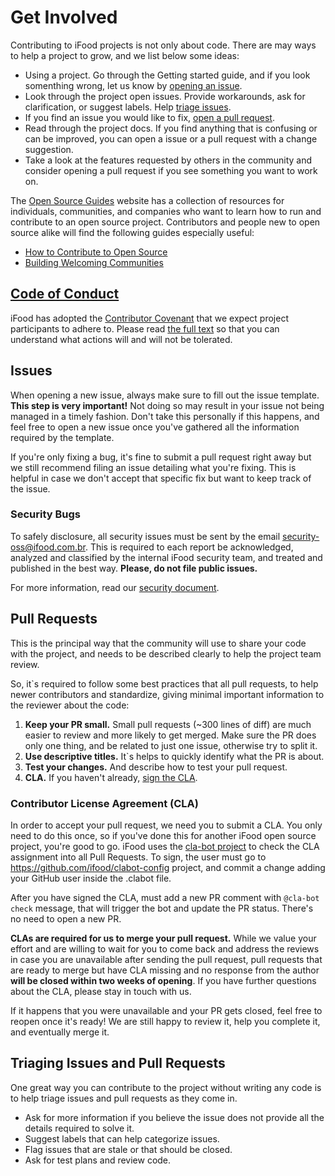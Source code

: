 # Get Involved

Contributing to iFood projects is not only about code. There are may ways to help a project to grow, and we list below some ideas:

- Using a project. Go through the Getting started guide, and if you look somenthing wrong, let us know by [opening an issue](#reporting-new-issues).
- Look through the project open issues. Provide workarounds, ask for clarification, or suggest labels. Help [triage issues](#triaging-issues-and-pull-requests).
- If you find an issue you would like to fix, [open a pull request](#your-first-pull-request).
- Read through the project docs. If you find anything that is confusing or can be improved, you can open a issue or a pull request with a change suggestion.
- Take a look at the features requested by others in the community and consider opening a pull request if you see something you want to work on.

The [Open Source Guides](https://opensource.guide/) website has a collection of resources for individuals, communities, and companies who want to learn how to run and contribute to an open source project. Contributors and people new to open source alike will find the following guides especially useful:

- [How to Contribute to Open Source](https://opensource.guide/how-to-contribute/)
- [Building Welcoming Communities](https://opensource.guide/building-community/)

## [Code of Conduct](https://github.com/ifood/.github/blob/main/CODE_OF_CONDUCT.md)

iFood has adopted the [Contributor Covenant](https://www.contributor-covenant.org/) that we expect project participants to adhere to. Please read [the full text](https://github.com/ifood/.github/blob/main/CODE_OF_CONDUCT.md) so that you can understand what actions will and will not be tolerated.


## Issues

When opening a new issue, always make sure to fill out the issue template. **This step is very important!** Not doing so may result in your issue not being managed in a timely fashion. Don't take this personally if this happens, and feel free to open a new issue once you've gathered all the information required by the template.

If you're only fixing a bug, it's fine to submit a pull request right away but we still recommend filing an issue detailing what you're fixing. This is helpful in case we don't accept that specific fix but want to keep track of the issue.

### Security Bugs

To safely disclosure, all security issues must be sent by  the email security-oss@ifood.com.br. This is required to each report be acknowledged, analyzed and classified by the internal iFood security team, and treated and published in the best way. **Please, do not file public issues.**

For more information, read our [security document](https://github.com/ifood/.github/blob/main/SECURITY.md).

## Pull Requests

This is the principal way that the community will use to share your code with the project, and needs to be described clearly to help the project team review. 

So, it`s required to follow some best practices that all pull requests, to help newer contributors and standardize, giving minimal important information to the reviewer about the code:

1. **Keep your PR small.** Small pull requests (~300 lines of diff) are much easier to review and more likely to get merged. Make sure the PR does only one thing, and be related to just one issue, otherwise try to split it.
2. **Use descriptive titles.** It`s helps to quickly identify what the PR is about.
3. **Test your changes.** And describe how to test your pull request.
4. **CLA.** If you haven't already, [sign the CLA](https://github.com/ifood/.github/blob/main/CLA.md).

### Contributor License Agreement (CLA)

In order to accept your pull request, we need you to submit a CLA. You only need to do this once, so if you've done this for another iFood open source project, you're good to go. iFood uses the [cla-bot project](https://colineberhardt.github.io/cla-bot/) to check the CLA assignment into all Pull Requests. To sign, the user must go to https://github.com/ifood/clabot-config project, and commit a change adding your GitHub user inside the .clabot file.

After you have signed the CLA, must add a new PR comment with `@cla-bot check` message, that will trigger the bot and update the PR status. There's no need to open a new PR.

**CLAs are required for us to merge your pull request.** While we value your effort and are willing to wait for you to come back and address the reviews in case you are unavailable after sending the pull request, pull requests that are ready to merge but have CLA missing and no response from the author **will be closed within two weeks of opening**. If you have further questions about the CLA, please stay in touch with us.

If it happens that you were unavailable and your PR gets closed, feel free to reopen once it's ready! We are still happy to review it, help you complete it, and eventually merge it.

## Triaging Issues and Pull Requests

One great way you can contribute to the project without writing any code is to help triage issues and pull requests as they come in.

- Ask for more information if you believe the issue does not provide all the details required to solve it.
- Suggest labels that can help categorize issues.
- Flag issues that are stale or that should be closed.
- Ask for test plans and review code.
